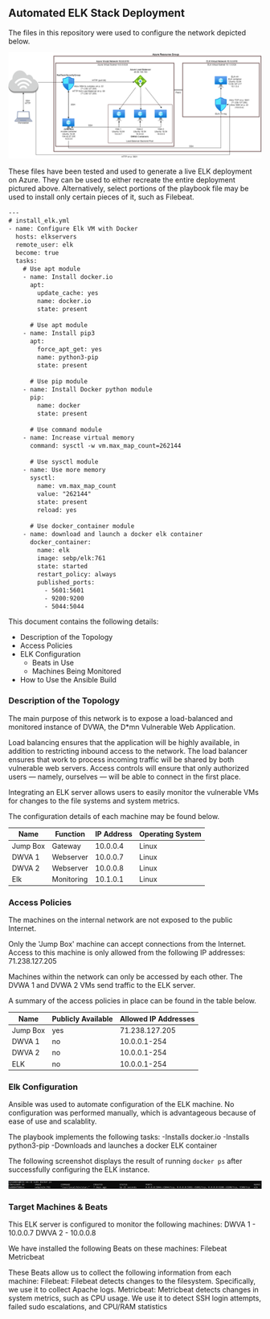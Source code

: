 ## Automated ELK Stack Deployment

The files in this repository were used to configure the network depicted below.

![aznet](https://github.com/kmc9k1/DWVA-ELK/blob/main/Diagrams/AzueVNfinal.png "Network Diagram")

These files have been tested and used to generate a live ELK deployment on Azure. They can be used to either recreate the entire deployment pictured above. Alternatively, select portions of the playbook file may be used to install only certain pieces of it, such as Filebeat.
```
---
# install_elk.yml
- name: Configure Elk VM with Docker
  hosts: elkservers
  remote_user: elk
  become: true
  tasks:
    # Use apt module
    - name: Install docker.io
      apt:
        update_cache: yes
        name: docker.io
        state: present

      # Use apt module
    - name: Install pip3
      apt:
        force_apt_get: yes
        name: python3-pip
        state: present

      # Use pip module
    - name: Install Docker python module
      pip:
        name: docker
        state: present

      # Use command module
    - name: Increase virtual memory
      command: sysctl -w vm.max_map_count=262144

      # Use sysctl module
    - name: Use more memory
      sysctl:
        name: vm.max_map_count
        value: "262144"
        state: present
        reload: yes

      # Use docker_container module
    - name: download and launch a docker elk container
      docker_container:
        name: elk
        image: sebp/elk:761
        state: started
        restart_policy: always
        published_ports:
          - 5601:5601
          - 9200:9200
          - 5044:5044
```

This document contains the following details:
- Description of the Topology
- Access Policies
- ELK Configuration
  - Beats in Use
  - Machines Being Monitored
- How to Use the Ansible Build


### Description of the Topology

The main purpose of this network is to expose a load-balanced and monitored instance of DVWA, the D*mn Vulnerable Web Application.

Load balancing ensures that the application will be highly available, in addition to restricting inbound access to the network.
The load balancer ensures that work to process incoming traffic will be shared by both vulnerable web servers.
Access controls will ensure that only authorized users — namely, ourselves — will be able to connect in the first place.

Integrating an ELK server allows users to easily monitor the vulnerable VMs for changes to the file systems and system metrics.

The configuration details of each machine may be found below.

| Name     | Function   | IP Address | Operating System |
|----------|------------|------------|------------------|
| Jump Box | Gateway    | 10.0.0.4   | Linux            |
| DWVA 1   | Webserver  | 10.0.0.7   | Linux            |
| DWVA 2   | Webserver  | 10.0.0.8   | Linux            |
| Elk      | Monitoring | 10.1.0.1   | Linux            |

### Access Policies

The machines on the internal network are not exposed to the public Internet. 

Only the 'Jump Box' machine can accept connections from the Internet. Access to this machine is only allowed from the following IP addresses:
71.238.127.205

Machines within the network can only be accessed by each other.
The DVWA 1 and DVWA 2 VMs send traffic to the ELK server.

A summary of the access policies in place can be found in the table below.

| Name     | Publicly Available | Allowed IP Addresses |
|----------|--------------------|----------------------|
| Jump Box | yes                | 71.238.127.205       |
| DWVA 1   | no                 | 10.0.0.1-254         |
| DWVA 2   | no                 | 10.0.0.1-254         |
| ELK      | no                 | 10.0.0.1-254         |

### Elk Configuration

Ansible was used to automate configuration of the ELK machine. No configuration was performed manually, which is advantageous because of ease of use and scalablity.

The playbook implements the following tasks:
-Installs docker.io
-Installs python3-pip
-Downloads and launches a docker ELK container

The following screenshot displays the result of running `docker ps` after successfully configuring the ELK instance.

![](https://github.com/kmc9k1/DWVA-ELK/blob/main/Diagrams/docker_ps.png)

### Target Machines & Beats
This ELK server is configured to monitor the following machines:
DWVA 1 - 10.0.0.7
DWVA 2 - 10.0.0.8

We have installed the following Beats on these machines:
Filebeat
Metricbeat

These Beats allow us to collect the following information from each machine:
Filebeat: Filebeat detects changes to the filesystem. Specifically, we use it to collect Apache logs.
Metricbeat: Metricbeat detects changes in system metrics, such as CPU usage. We use it to detect SSH login attempts, failed sudo escalations, and CPU/RAM statistics

